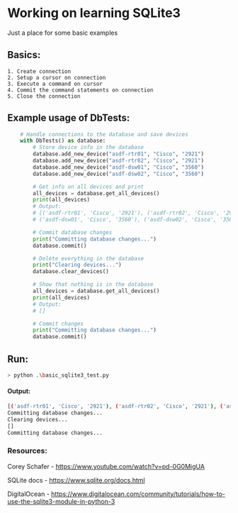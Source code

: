 # Working on learning SQLite3

Just a place for some basic examples

## Basics:

    1. Create connection
    2. Setup a cursor on connection
    3. Execute a command on cursor
    4. Commit the command statements on connection
    5. Close the connection

## Example usage of DbTests:

```python
    # Handle connections to the database and save devices
    with DbTests() as database:
        # Store device info in the database
        database.add_new_device("asdf-rtr01", "Cisco", "2921")
        database.add_new_device("asdf-rtr02", "Cisco", "2921")
        database.add_new_device("asdf-dsw01", "Cisco", "3560")
        database.add_new_device("asdf-dsw02", "Cisco", "3560")

        # Get info on all devices and print
        all_devices = database.get_all_devices()
        print(all_devices)
        # Output:
        # [('asdf-rtr01', 'Cisco', '2921'), ('asdf-rtr02', 'Cisco', '2921'),
        # ('asdf-dsw01', 'Cisco', '3560'), ('asdf-dsw02', 'Cisco', '3560')]

        # Commit database changes
        print("Committing database changes...")
        database.commit()

        # Delete everything in the database
        print("Clearing devices...")
        database.clear_devices()

        # Show that nothing is in the database
        all_devices = database.get_all_devices()
        print(all_devices)
        # Output:
        # []

        # Commit changes
        print("Committing database changes...")
        database.commit()
```

## Run:

```bash
> python .\basic_sqlite3_test.py
```
#### Output:
```bash
[('asdf-rtr01', 'Cisco', '2921'), ('asdf-rtr02', 'Cisco', '2921'), ('asdf-dsw01', 'Cisco', '3560'), ('asdf-dsw02', 'Cisco', '3560')]
Committing database changes...
Clearing devices...
[]
Committing database changes...
```

### Resources:

Corey Schafer - https://www.youtube.com/watch?v=pd-0G0MigUA

SQLite docs - https://www.sqlite.org/docs.html

DigitalOcean - https://www.digitalocean.com/community/tutorials/how-to-use-the-sqlite3-module-in-python-3
